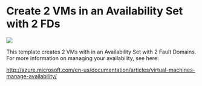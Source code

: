 # Create 2 VMs in an Availability Set with 2 FDs

<a href="https://azuredeploy.net" target="_blank">
    <img src="http://azuredeploy.net/deploybutton.png"/>
</a>

This template creates 2 VMs with in an Availability Set with 2 Fault Domains. For more information on managing your availability, see here:

http://azure.microsoft.com/en-us/documentation/articles/virtual-machines-manage-availability/
